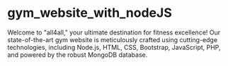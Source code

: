 # gym_website_with_nodeJS
Welcome to "all4all," your ultimate destination for fitness excellence! Our state-of-the-art gym website is meticulously crafted using cutting-edge technologies, including Node.js, HTML, CSS, Bootstrap, JavaScript, PHP, and powered by the robust MongoDB database.

